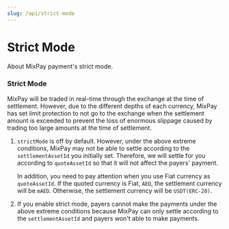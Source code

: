 ```yaml
---
slug: /api/strict-mode
---
```


# Strict Mode

About MixPay payment's strict mode.

### Strict Mode

MixPay will be traded in real-time through the exchange at the time of settlement. However, due to the different depths of each currency, MixPay has set limit protection to not go to the exchange when the settlement amount is exceeded to prevent the loss of enormous slippage caused by trading too large amounts at the time of settlement.


1. `strictMode` is off by default. However, under the above extreme conditions, MixPay may not be able to settle according to the `settlementAssetId` you initially set. Therefore, we will settle for you according to `quoteAssetId` so that it will not affect the payers' payment.

	In addition, you need to pay attention when you use Fiat currency as `quoteAssetId`. If the quoted currency is Fiat, `AED`, the settlement currency will be `mAED`. Otherwise, the settlement currency will be `USDT(ERC-20)`.

2. If you enable strict mode, payers cannot make the payments under the above extreme conditions because MixPay can only settle according to the `settlementAssetId` and payers won't able to make payments.

